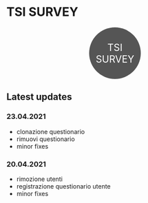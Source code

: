 # TSI SURVEY

<div style="display:flex;align-items:center;text-align:center;align-content:center;width:120px;height:120px;border-radius:999rem;background-color:#555;color:#fff;margin:0 auto;">
<div style="flex:1 1 0;font-size:1.4rem;">TSI SURVEY</div>
</div>

## Latest updates  

### 23.04.2021
- clonazione questionario
- rimuovi questionario
- minor fixes

### 20.04.2021
- rimozione utenti
- registrazione questionario utente
- minor fixes

